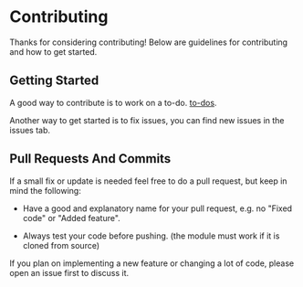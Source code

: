 
# Contributing

Thanks for considering contributing! Below are guidelines for contributing and how to get started.

## Getting Started

A good way to contribute is to work on a to-do. [to-dos](https://github.com/IanTerzo/Neutron/blob/main/TODO.md).

Another way to get started is to fix issues, you can find new issues in the issues tab.


## Pull Requests And Commits

If a small fix or update is needed feel free to do a pull request, but keep in mind the following:

- Have a good and explanatory name for your pull request, e.g. no "Fixed code" or "Added feature".

- Always test your code before pushing. (the module must work if it is cloned from source)

If you plan on implementing a new feature or changing a lot of code, please open an issue first to discuss it.
